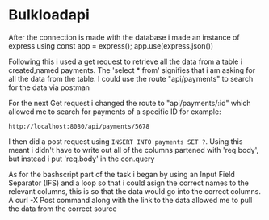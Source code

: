 # Bulkloadapi
After the connection is made with the database i made an instance of express using const app = express();
app.use(express.json())

Following this i used a get request to retrieve all the data from a table i created,named payments. The 'select * from' signifies that i am asking for all the data from the table. I could use the route "api/payments" to search for the data via postman

For the next Get request i changed the route to "api/payments/:id" which allowed me to search for payments of a specific ID for example:

``http://localhost:8080/api/payments/5678``

I then did a post request using `INSERT INTO payments SET ?`. Using this meant i didn't have to write out all of the columns partened with 'req.body', but instead i put 'req.body' in the con.query


As for the bashscript part of the task i began by using an Input Field Separator (IFS) and a loop so that i could asign the correct names to the relevant columns, this is so that the data would go into the correct columns. A curl -X Post command along with the link to the data allowed me to pull the data from the correct source 







